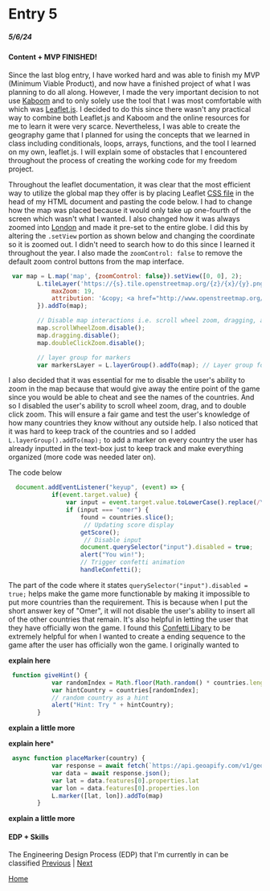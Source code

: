 # Entry 5
##### 5/6/24

#### Content + MVP FINISHED!

Since the last blog entry, I have worked hard and was able to finish my MVP (Minimum Viable Product), and now have a finished project of what I was planning to do all along. However, I made the very important decision to not use [Kaboom](https://kaboomjs.com/) and to only solely use the tool that I was most comfortable with which was [Leaflet.js](https://leafletjs.com/). I decided to do this since there wasn't any practical way to combine both Leaflet.js and Kaboom and the online resources for me to learn it were very scarce. Nevertheless, I was able to create the geography game that I planned for using the concepts that we learned in class including conditionals, loops, arrays, functions, and the tool I learned on my own, leaflet.js. I will explain some of obstacles that I encountered throughout the process of creating the working code for my freedom project.

Throughout the leaflet documentation, it was clear that the most efficient way to utilize the global map they offer is by placing Leaflet [CSS file](https://leafletjs.com/examples/quick-start/) in the head of my HTML document and pasting the code below. I had to change how the map was placed because it would only take up one-fourth of the screen which wasn't what I wanted. I also changed how it was always zoomed into [London](https://en.wikipedia.org/wiki/London) and made it pre-set to the entire globe. I did this by altering the `.setView` portion as shown below and changing the coordinate so it is zoomed out. I didn't need to search how to do this since I learned it throughout the year. I also made the `zoomControl: false` to remove the default zoom control buttons from the map interface.

```js
 var map = L.map('map', {zoomControl: false}).setView([0, 0], 2);
        L.tileLayer('https://{s}.tile.openstreetmap.org/{z}/{x}/{y}.png', {
            maxZoom: 19,
            attribution: '&copy; <a href="http://www.openstreetmap.org/copyright">OpenStreetMap</a>'
        }).addTo(map);

        // Disable map interactions i.e. scroll wheel zoom, dragging, and double-click zoom
        map.scrollWheelZoom.disable();
        map.dragging.disable();
        map.doubleClickZoom.disable();

        // layer group for markers
        var markersLayer = L.layerGroup().addTo(map); // Layer group for markers
```

I also decided that it was essential for me to disable the user's ability to zoom in the map because that would give away the entire point of the game since you would be able to cheat and see the names of the countries. And so I disabled the user's ability to scroll wheel zoom, drag, and to double click zoom. This will ensure a fair game and test the user's knowledge of how many countries they know without any outside help. I also noticed that it was hard to keep track of the countries and so I added `L.layerGroup().addTo(map);` to add a marker on every country the user has already inputted in the text-box just to keep track and make everything organized (more code was needed later on).

The code below 

```js
  document.addEventListener("keyup", (event) => {
            if(event.target.value) {
                var input = event.target.value.toLowerCase().replace(/\s/g, '');
                if (input === "omer") {
                    found = countries.slice();
                     // Updating score display
                    getScore();
                     // Disable input
                    document.querySelector("input").disabled = true;
                    alert("You win!");
                    // Trigger confetti animation
                    handleConfetti();
```
The part of the code where it states `querySelector("input").disabled = true;` helps make the game more functionable by making it impossible to put more countries than the requirement. This is because when I put the short answer key of "Omer", it will not disable the user's ability to insert all of the other countries that remain. It's also helpful in letting the user that they have officially won the game. I found this [Confetti Libary](https://github.com/loonywizard/js-confetti) to be extremely helpful for when I wanted to create a ending sequence to the game after the user has officially won the game. I originally wanted to

**explain here**
```js
 function giveHint() {
            var randomIndex = Math.floor(Math.random() * countries.length);
            var hintCountry = countries[randomIndex];
            // random country as a hint
            alert("Hint: Try " + hintCountry);
        }
```
**explain a little more**

**explain here***
```js
 async function placeMarker(country) {
            var response = await fetch(`https://api.geoapify.com/v1/geocode/search?text=${country}&apiKey=24ad17ae16e9447f95b0165eb327a2a1`);
            var data = await response.json();
            var lat = data.features[0].properties.lat
            var lon = data.features[0].properties.lon
            L.marker([lat, lon]).addTo(map)
        }
```

**explain a little more**
#### EDP + Skills

The Engineering Design Process (EDP) that I'm currently in can be classified
[Previous](entry04.md) | [Next](entry06.md)

[Home](../README.md)
